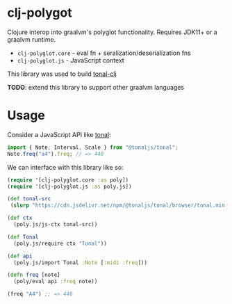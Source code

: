 # clj-polygot

Clojure interop into graalvm's polyglot functionality. Requires JDK11+ or a graalvm runtime.

* `clj-polyglot.core` - eval fn + seralization/deserialization fns
* `clj-polyglot.js` - JavaScript context

This library was used to build [tonal-clj](https://github.com/wavejumper/tonal-clj)

**TODO**: extend this library to support other graalvm languages 

# Usage

Consider a JavaScript API like [tonal](https://github.com/tonaljs/tonal#example): 

```javascript
import { Note, Interval, Scale } from "@tonaljs/tonal";
Note.freq("a4").freq; // => 440
```

We can interface with this library like so:

```clojure
(require '[clj-polyglot.core :as poly])
(require '[clj-polyglot.js :as poly.js])

(def tonal-src 
 (slurp "https://cdn.jsdelivr.net/npm/@tonaljs/tonal/browser/tonal.min.js"))

(def ctx
  (poly.js/js-ctx tonal-src))

(def Tonal
  (poly.js/require ctx "Tonal"))

(def api
  (poly.js/import Tonal :Note [:midi :freq]))

(defn freq [note]
  (poly/eval api :freq note))

(freq "A4") ;; => 440
``` 
